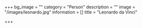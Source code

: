 +++
bg_image = ""
category = "Person"
description = ""
image = "/images/leonardo.jpg"
information = []
title = "Leonardo da Vinci"

+++
